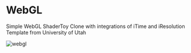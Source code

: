 # WebGL
Simple WebGL ShaderToy Clone with integrations of iTime and iResolution  
Template from University of Utah

![webgl](https://user-images.githubusercontent.com/50963416/233886487-7f927b3d-0406-4847-972e-2eba8d02e964.gif)
